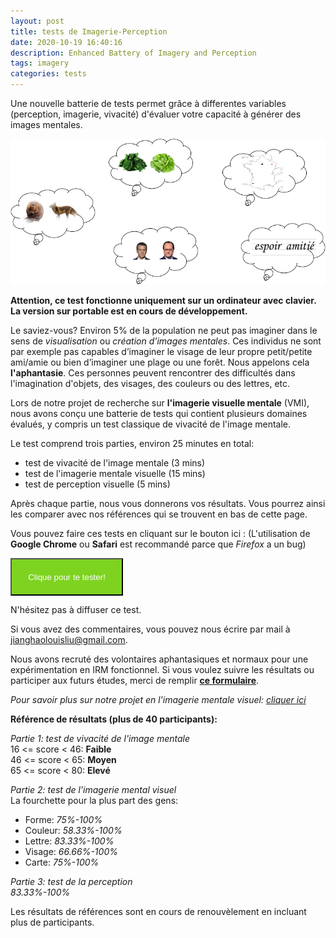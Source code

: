 ```yaml
---
layout: post
title: tests de Imagerie-Perception
date: 2020-10-19 16:40:16
description: Enhanced Battery of Imagery and Perception
tags: imagery
categories: tests
---
```


Une nouvelle batterie de tests permet grâce à differentes variables (perception, imagerie, vivacité) d'évaluer votre capacité à générer des images mentales.

![bip2protocol](/assets/img/paperfig/bip2protocol.png)

**Attention, ce test fonctionne uniquement sur un ordinateur avec clavier. La version sur portable est en cours de développement.**

Le saviez-vous? Environ 5% de la population ne peut pas imaginer dans le sens de _visualisation_ ou _création d'images mentales_. Ces individus ne sont par exemple pas capables d’imaginer le visage de leur propre petit/petite ami/amie ou bien d’imaginer une plage ou une forêt. Nous appelons cela **l'aphantasie**. Ces personnes peuvent rencontrer des difficultés dans l'imagination d'objets, des visages, des couleurs ou des lettres, etc.

Lors de notre projet de recherche sur **l'imagerie visuelle mentale** (VMI), nous avons conçu une batterie de tests qui contient plusieurs domaines évalués, y compris un test classique de vivacité de l'image mentale.

Le test comprend trois parties, environ 25 minutes en total:

- test de vivacité de l'image mentale (3 mins)
- test de l'imagerie mentale visuelle (15 mins)
- test de perception visuelle (5 mins)

Après chaque partie, nous vous donnerons vos résultats. Vous pourrez ainsi les comparer avec nos références qui se trouvent en bas de cette page.

Vous pouvez faire ces tests en cliquant sur le bouton ici :
(L'utilisation de **Google Chrome** ou **Safari** est recommandé parce que _Firefox_ a un bug)

<button class="btn btn-success btn-large" style="background-color: #7ED321;width: 180px;height: 60px;color: #FFFFFF" onclick=" window.open('https://run.pavlovia.org/liujianghao/ebiponline/html','_blank')">Clique pour te tester!</button>

N'hésitez pas à diffuser ce test.

Si vous avez des commentaires, vous pouvez nous écrire par mail à <u>jianghaolouisliu@gmail.com</u>.

Nous avons recruté des volontaires aphantasiques et normaux pour une expérimentation en IRM fonctionnel. Si vous voulez suivre les résultats ou participer aux futurs études, merci de remplir **[ce formulaire](https://forms.gle/BVVgFiCw7tD2r9E1A)**.

_Pour savoir plus sur notre projet en l'imagerie mentale visuel: [cliquer ici](/project/)_

**Référence de résultats (plus de 40 participants):**

_Partie 1: test de vivacité de l'image mentale_  
16 <= score < 46: **Faible**  
46 <= score < 65: **Moyen**  
65 <= score < 80: **Elevé**

_Partie 2: test de l'imagerie mental visuel_  
La fourchette pour la plus part des gens:

- Forme: _75%-100%_
- Couleur: _58.33%-100%_
- Lettre: _83.33%-100%_
- Visage: _66.66%-100%_
- Carte: _75%-100%_

_Partie 3: test de la perception_  
_83.33%-100%_

Les résultats de références sont en cours de renouvèlement en incluant plus de participants.
